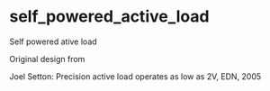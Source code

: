 # self_powered_active_load

Self powered ative load

Original design from

Joel Setton: Precision active load operates as low as 2V, EDN, 2005
